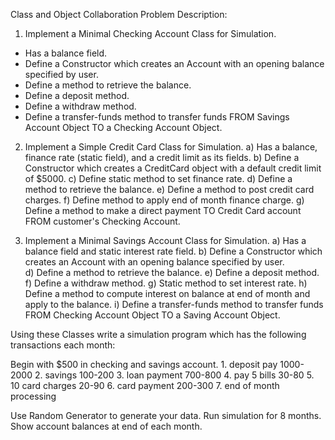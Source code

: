 Class and Object Collaboration
Problem Description:

1. Implement a Minimal Checking Account Class for Simulation.
 - Has a balance field.
 - Define a Constructor which creates an Account with an opening balance specified by user.  
 - Define a method to retrieve the balance.
 - Define a deposit method.
 - Define a withdraw method.
 - Define a transfer-funds method to transfer funds FROM Savings Account Object TO a Checking Account Object.

2. Implement a Simple Credit Card Class for Simulation.
    a) Has a balance, finance rate (static field), and
       a credit limit as its fields.
    b) Define a Constructor which creates a CreditCard object with a
       default credit limit of $5000.
    c) Define static method to set finance rate.
    d) Define a method to retrieve the balance.
    e) Define a method to post credit card charges.
    f) Define method to apply end of month finance charge.
    g) Define a method to make a direct payment TO Credit Card account
       FROM customer's Checking Account.

3. Implement a Minimal Savings Account Class for Simulation.
    a) Has a balance field and static interest rate field.
    b) Define a Constructor which creates an Account with an
       opening balance specified by user.  
    d) Define a method to retrieve the balance.
    e) Define a deposit method.
    f) Define a withdraw method.
    g) Static method to set interest rate.
    h) Define a method to compute interest on balance at 
       end of month and apply to the balance.
    i) Define a transfer-funds method to transfer funds FROM 
       Checking Account Object TO a Saving Account Object.

Using these Classes write a simulation program which has the 
    following transactions each month:

Begin with $500 in checking and savings account.
	1. deposit pay    1000-2000
      2. savings         100-200
      3. loan payment    700-800
      4. pay 5 bills      30-80
      5. 10 card charges  20-90
      6. card payment    200-300
      7. end of month processing

Use Random Generator to generate your data.	
Run simulation for  8 months.
Show account balances at end of each month.	
